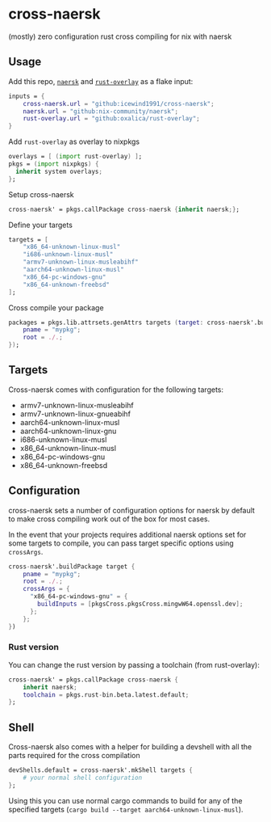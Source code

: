 # cross-naersk

(mostly) zero configuration rust cross compiling for nix with naersk

## Usage

Add this repo, [`naersk`](https://github.com/nix-community/naersk) and [`rust-overlay`](oxalica/rust-overlay) as a flake input:

```nix
inputs = {
    cross-naersk.url = "github:icewind1991/cross-naersk";
    naersk.url = "github:nix-community/naersk";
    rust-overlay.url = "github:oxalica/rust-overlay";
}
```

Add `rust-overlay` as overlay to nixpkgs

```nix
overlays = [ (import rust-overlay) ];
pkgs = (import nixpkgs) {
  inherit system overlays;
};
```

Setup cross-naersk

```nix
cross-naersk' = pkgs.callPackage cross-naersk {inherit naersk;};
```

Define your targets

```nix
targets = [
    "x86_64-unknown-linux-musl"
    "i686-unknown-linux-musl"
    "armv7-unknown-linux-musleabihf"
    "aarch64-unknown-linux-musl"
    "x86_64-pc-windows-gnu"
    "x86_64-unknown-freebsd"
];
```

Cross compile your package

```nix
packages = pkgs.lib.attrsets.genAttrs targets (target: cross-naersk'.buildPackage target {
    pname = "mypkg";
    root = ./.;
});
```

## Targets

Cross-naersk comes with configuration for the following targets:

- armv7-unknown-linux-musleabihf
- armv7-unknown-linux-gnueabihf
- aarch64-unknown-linux-musl
- aarch64-unknown-linux-gnu
- i686-unknown-linux-musl
- x86_64-unknown-linux-musl
- x86_64-pc-windows-gnu
- x86_64-unknown-freebsd

## Configuration

cross-naersk sets a number of configuration options for naersk by default to make cross compiling work out of the box for most cases.

In the event that your projects requires additional naersk options set for some targets to compile, you can pass target specific options using `crossArgs`.

```nix
cross-naersk'.buildPackage target {
    pname = "mypkg";
    root = ./.;
    crossArgs = {
      "x86_64-pc-windows-gnu" = {
        buildInputs = [pkgsCross.pkgsCross.mingwW64.openssl.dev];
      };
    };
})
```

### Rust version

You can change the rust version by passing a toolchain (from rust-overlay):

```nix
cross-naersk' = pkgs.callPackage cross-naersk {
    inherit naersk;
    toolchain = pkgs.rust-bin.beta.latest.default;
};
```

## Shell

Cross-naersk also comes with a helper for building a devshell with all the parts required for the cross compilation

```nix
devShells.default = cross-naersk'.mkShell targets {
    # your normal shell configuration
};
```

Using this you can use normal cargo commands to build for any of the specified targets (`cargo build --target aarch64-unknown-linux-musl`).